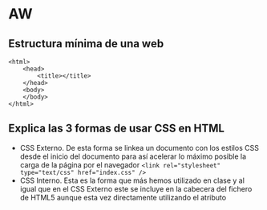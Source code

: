 # AW
## Estructura mínima de una web
```
<html>
	<head>
		<title></title>
	</head>
	<body>
	</body>
</html>
```
## Explica las 3 formas de usar CSS en HTML
- CSS Externo.
De esta forma se linkea un documento con los estilos CSS desde el inicio del documento para así acelerar lo máximo posible la carga de la página por el navegador
	```<link rel="stylesheet" type="text/css" href="index.css" />```
- CSS Interno.
Esta es la forma que más hemos utilizado en clase y al igual que en el CSS Externo este se incluye en la cabecera del fichero de HTML5  aunque esta vez directamente utilizando el atributo <style>.
```
<html>
<head>
    <title>Título de la página</title>
    <style type="text/css">
        div {
            background:#FFFFFF;
        }
    </style>
</head>
```
- CSS Embebido.
Esta es la forma más sencilla sw utilizar el CSS, no es muy recomendable y consta de utilizar el atributo style directamente en la etiqueta de, por ejemplo un párrafo <p>
```<p>¿Sabes <span style="color:#FF0000">VAREAR OLIVOS</span>?</p>```
	
## Crea una lista sin ordenar con 5 ingredientes de una receta de cocina
#### Tortilla de patata
- Huevo
- Patata
- Aceite
- Sal
- Cebolla (o no)
## Como se puede incluir javascript en HTML
Este se puede incluir directamente dentro del head de esta forma
	```<script src="./javascript.js"></script>```
## ¿Que diferencia hay entre una clase y una ID
	El selenctor id está diseñado para ser añadido a un atributo único y así poder editar el estilo del mismo de forma individual.
	El selector class está diseñado para funcionar en varios elementos al mismo tiempo que pueden ser o no del mismo tipo.
## código para hacer un enlace a otra página y que esta se abra en una nueva ventana
	```<a href =”https://www.youtube.com/watch?v=mp28JPs25ek&ab_channel=ThePruld” target=”_blank”>Texto</a>.```
## ¿Qué son las pseudoclases?, pon ejemplos.
las pseudoclases son opciones concretas que se añaden a elementos para que estos funcionen de una forma determinada.
- Utilizando la pseudo clase :active en CSS cambia el estado del elemento en el que se utilice mientras el cursor está encima de este.
- Utilizando la pseudo clase :checked en CSS cambia el estado de un elemento para que este sea marcable de diferentes formas.
###### Ejemplos de pseudoclases en orden dentro de la carpeta Sandwichería a su vez dentro del repositorio AW.

## Explica el modelo de caja de CSS (margin, border y padding)
- Margin: El espacio que existe entre un elemento y los que tenga al rededor.
- Border: Es justo la línea que delita el borde del elemento.
- Padding: Es el espacio que hay entre el borde de un elemento y el elemento en si mismo, por ejemplo un texto.
## Explica que son los selectores de CSS y pon ejemplos
Los selectores CSS son las etiquetas a las que afectaran los parámetros que se establezcan inmediatamente después entre dos llaves {}.
- Selector universal * {}
- Selector de tipo o de etiqueta h1 {}; h2{}
- Selector descendente
- Selector de clase
- Selectores de id

